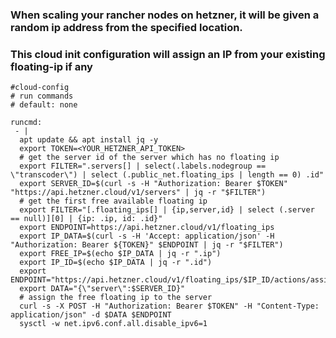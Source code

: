 ### When scaling your rancher nodes on hetzner, it will be given a random ip address from the specified location.
### This cloud init configuration will assign an IP from your existing floating-ip if any
```
#cloud-config
# run commands
# default: none

runcmd:
 - |
  apt update && apt install jq -y
  export TOKEN=<YOUR_HETZNER_API_TOKEN>
  # get the server id of the server which has no floating ip
  export FILTER=".servers[] | select(.labels.nodegroup == \"transcoder\") | select (.public_net.floating_ips | length == 0) .id"
  export SERVER_ID=$(curl -s -H "Authorization: Bearer $TOKEN" "https://api.hetzner.cloud/v1/servers" | jq -r "$FILTER")
  # get the first free available floating ip
  export FILTER="[.floating_ips[] | {ip,server,id} | select (.server == null)][0] | {ip: .ip, id: .id}"
  export ENDPOINT=https://api.hetzner.cloud/v1/floating_ips
  export IP_DATA=$(curl -s -H 'Accept: application/json' -H "Authorization: Bearer ${TOKEN}" $ENDPOINT | jq -r "$FILTER")
  export FREE_IP=$(echo $IP_DATA | jq -r ".ip")
  export IP_ID=$(echo $IP_DATA | jq -r ".id")
  export ENDPOINT="https://api.hetzner.cloud/v1/floating_ips/$IP_ID/actions/assign"
  export DATA="{\"server\":$SERVER_ID}"
  # assign the free floating ip to the server
  curl -s -X POST -H "Authorization: Bearer $TOKEN" -H "Content-Type: application/json" -d $DATA $ENDPOINT
  sysctl -w net.ipv6.conf.all.disable_ipv6=1
```

